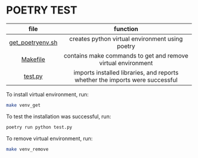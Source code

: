 # POETRY TEST

|file|function|
|:-:|:-:|
|[get_poetryenv.sh](https://github.com/nikita-loik/dummy/blob/main/poetry_test/get_poetryenv.sh)|creates python virtual environment using poetry|
|[Makefile](https://github.com/nikita-loik/dummy/blob/main/poetry_test/Makefile)|contains make commands to get and remove virtual environment|
|[test.py](https://github.com/nikita-loik/dummy/blob/main/poetry_test/test.py)|imports installed libraries, and reports whether the imports were successful|

To install virtual environment, run:
```sh
make venv_get
```
To test the installation was successful, run:
```sh
poetry run python test.py
```
To remove virtual environment, run:
```sh
make venv_remove
```